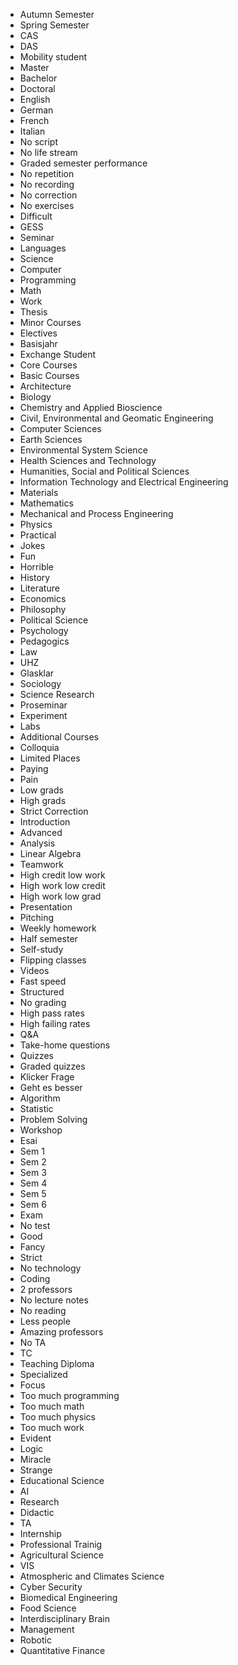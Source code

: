 * Autumn Semester
* Spring Semester
* CAS
* DAS
* Mobility student
* Master
* Bachelor
* Doctoral
* English
* German
* French
* Italian
* No script
* No life stream
* Graded semester performance
* No repetition
* No recording
* No correction
* No exercises
* Difficult
* GESS
* Seminar
* Languages
* Science
* Computer
* Programming
* Math
* Work
* Thesis
* Minor Courses
* Electives
* Basisjahr
* Exchange Student
* Core Courses
* Basic Courses
* Architecture
* Biology
* Chemistry and Applied Bioscience
* Civil, Environmental and Geomatic Engineering
* Computer Sciences
* Earth Sciences
* Environmental System Science
* Health Sciences and Technology
* Humanities, Social and Political Sciences
* Information Technology and Electrical Engineering
* Materials
* Mathematics
* Mechanical and Process Engineering
* Physics
* Practical
* Jokes
* Fun
* Horrible
* History
* Literature
* Economics
* Philosophy
* Political Science
* Psychology
* Pedagogics
* Law
* UHZ
* Glasklar
* Sociology
* Science Research
* Proseminar
* Experiment
* Labs
* Additional Courses
* Colloquia
* Limited Places
* Paying
* Pain
* Low grads
* High grads
* Strict Correction
* Introduction
* Advanced
* Analysis
* Linear Algebra
* Teamwork
* High credit low work
* High work low credit
* High work low grad
* Presentation
* Pitching
* Weekly homework
* Half semester
* Self-study
* Flipping classes
* Videos
* Fast speed
* Structured
* No grading
* High pass rates
* High failing rates
* Q&A
* Take-home questions
* Quizzes
* Graded quizzes
* Klicker Frage
* Geht es besser
* Algorithm
* Statistic
* Problem Solving
* Workshop
* Esai
* Sem 1
* Sem 2
* Sem 3
* Sem 4
* Sem 5
* Sem 6
* Exam
* No test
* Good
* Fancy
* Strict
* No technology
* Coding
* 2 professors
* No lecture notes
* No reading
* Less people
* Amazing professors
* No TA
* TC
* Teaching Diploma
* Specialized
* Focus
* Too much programming
* Too much math
* Too much physics
* Too much work
* Evident
* Logic
* Miracle
* Strange
* Educational Science
* AI
* Research
* Didactic
* TA
* Internship
* Professional Trainig
* Agricultural Science
* VIS
* Atmospheric and Climates Science
* Cyber Security
* Biomedical Engineering
* Food Science
* Interdisciplinary Brain
* Management
* Robotic
* Quantitative Finance

